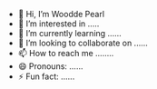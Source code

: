 - 👋 Hi, I’m Woodde Pearl
- 👀 I’m interested in .....
- 🌱 I’m currently learning ......
- 💞️ I’m looking to collaborate on ......
- 📫 How to reach me ........
- 😄 Pronouns: ......
- ⚡ Fun fact: ......

<!---
wooddellpearl/wooddellpearl is a ✨ special ✨ repository because its `README.md` (this file) appears on your GitHub profile.
You can click the Preview link to take a look at your changes.
--->
